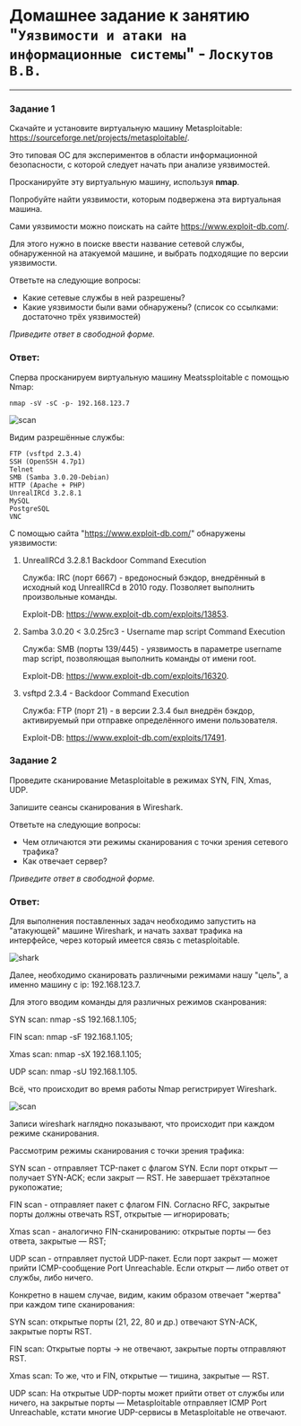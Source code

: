 # Домашнее задание к занятию "`Уязвимости и атаки на информационные системы`" - `Лоскутов В.В.`
 
---

### Задание 1

Скачайте и установите виртуальную машину Metasploitable: https://sourceforge.net/projects/metasploitable/.

Это типовая ОС для экспериментов в области информационной безопасности, с которой следует начать при анализе уязвимостей.

Просканируйте эту виртуальную машину, используя **nmap**.

Попробуйте найти уязвимости, которым подвержена эта виртуальная машина.

Сами уязвимости можно поискать на сайте https://www.exploit-db.com/.

Для этого нужно в поиске ввести название сетевой службы, обнаруженной на атакуемой машине, и выбрать подходящие по версии уязвимости.

Ответьте на следующие вопросы:

- Какие сетевые службы в ней разрешены?
- Какие уязвимости были вами обнаружены? (список со ссылками: достаточно трёх уязвимостей)
  
*Приведите ответ в свободной форме.*  

### Ответ:

Сперва просканируем виртуальную машину Meatssploitable c помощью Nmap:


```nmap -sV -sC -p- 192.168.123.7```

![scan](https://github.com/NightWalkerZ488/vulnarbls/blob/main/nmap.PNG)

Видим разрешённые службы:

    FTP (vsftpd 2.3.4)  
    SSH (OpenSSH 4.7p1)  
    Telnet  
    SMB (Samba 3.0.20-Debian)  
    HTTP (Apache + PHP)  
    UnrealIRCd 3.2.8.1  
    MySQL  
    PostgreSQL  
    VNC
     
С помощью сайта "https://www.exploit-db.com/" обнаружены уязвимости: 

1. UnrealIRCd 3.2.8.1 Backdoor Command Execution
   
    Служба: IRC (порт 6667) - вредоносный бэкдор, внедрённый в исходный код UnrealIRCd в 2010 году. Позволяет выполнить произвольные команды.
   
    Exploit-DB: https://www.exploit-db.com/exploits/13853. 
     

2. Samba 3.0.20 < 3.0.25rc3 - Username map script Command Execution
   
    Служба: SMB (порты 139/445) - уязвимость в параметре username map script, позволяющая выполнить команды от имени root.
   
    Exploit-DB: https://www.exploit-db.com/exploits/16320. 
     

3. vsftpd 2.3.4 - Backdoor Command Execution
   
    Служба: FTP (порт 21) - в версии 2.3.4 был внедрён бэкдор, активируемый при отправке определённого имени пользователя.
   
    Exploit-DB: https://www.exploit-db.com/exploits/17491.
     

### Задание 2

Проведите сканирование Metasploitable в режимах SYN, FIN, Xmas, UDP.

Запишите сеансы сканирования в Wireshark.

Ответьте на следующие вопросы:

- Чем отличаются эти режимы сканирования с точки зрения сетевого трафика?
- Как отвечает сервер?

*Приведите ответ в свободной форме.*

### Ответ:

Для выполнения поставленных задач необходимо запустить на "атакующей" машине Wireshark, и начать захват трафика на интерфейсе, через который имеется связь с metasploitable.

![shark](https://github.com/NightWalkerZ488/vulnarbls/blob/main/shark1.PNG)

Далее, необходимо сканировать различными режимами нашу "цель", а именно машину с ip: 192.168.123.7. 

Для этого вводим команды для различных режимов сканрования:

SYN scan: nmap -sS 192.168.1.105;

FIN scan: nmap -sF 192.168.1.105;

Xmas scan: nmap -sX 192.168.1.105;

UDP scan: nmap -sU 192.168.1.105.

Всё, что происходит во время работы Nmap регистрирует Wireshark.

![scan](https://github.com/NightWalkerZ488/vulnarbls/blob/main/shark2.PNG)

Записи wireshark наглядно показывают, что происходит при каждом режиме сканирования.

Рассмотрим режимы сканирования с точки зрения трафика:

SYN scan - отправляет TCP-пакет с флагом SYN. Если порт открыт — получает SYN-ACK; если закрыт — RST. Не завершает трёхэтапное рукопожатие;

FIN scan - отправляет пакет с флагом FIN. Согласно RFC, закрытые порты должны отвечать RST, открытые — игнорировать;

Xmas scan - аналогично FIN-сканированию: открытые порты — без ответа, закрытые — RST;

UDP scan - отправляет пустой UDP-пакет. Если порт закрыт — может прийти ICMP-сообщение Port Unreachable. Если открыт — либо ответ от службы, либо ничего.

Конкретно в нашем случае, видим, каким образом отвечает "жертва" при каждом типе сканирования:

SYN scan:  открытые порты (21, 22, 80 и др.) отвечают SYN-ACK, закрытые порты RST.
     
FIN scan:  Открытые порты → не отвечают, закрытые порты отправляют RST.
     
Xmas scan: То же, что и FIN, открытые — тишина, закрытые — RST.
     
UDP scan: На открытые UDP-порты может прийти ответ от службы или ничего, на закрытые порты — Metasploitable отправляет ICMP Port Unreachable, кстати многие UDP-сервисы в Metasploitable не отвечают. 

